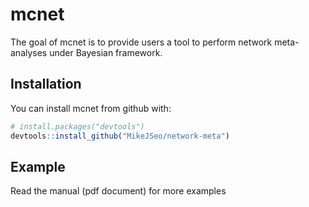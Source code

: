 
<!-- README.md is generated from README.Rmd. Please edit that file -->

# mcnet

The goal of mcnet is to provide users a tool to perform network
meta-analyses under Bayesian framework.

## Installation

You can install mcnet from github with:

``` r
# install.packages("devtools")
devtools::install_github("MikeJSeo/network-meta")
```

## Example

Read the manual (pdf document) for more examples
